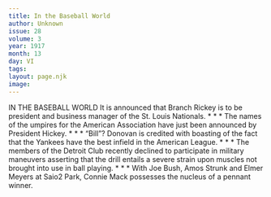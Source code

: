 ```yaml
---
title: In the Baseball World
author: Unknown
issue: 28
volume: 3
year: 1917
month: 13
day: VI
tags:
layout: page.njk
image:
---
```

IN THE BASEBALL WORLD    It is announced that Branch Rickey is to be president and business manager of the St. Louis Nationals.    * * *    The names of the umpires for the American Association have just been announced by President Hickey.    * * *    “Bill”? Donovan is credited with boasting of the fact that the Yankees have the best infield in the American League.    * * *    The members of the Detroit Club recently declined to participate in military maneuvers asserting that the drill entails a severe strain upon muscles not brought into use in ball playing.    * * *    With Joe Bush, Amos Strunk and Elmer Meyers at Saio2 Park, Connie Mack possesses the nucleus of a pennant winner.  
